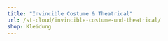 ```yaml
---
title: "Invincible Costume & Theatrical"
url: /st-cloud/invincible-costume-und-theatrical/
shop: Kleidung
---
```

